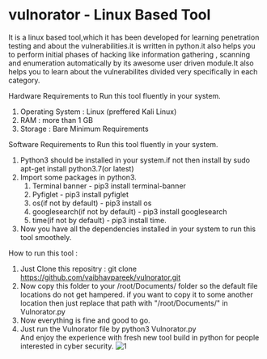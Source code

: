 # vulnorator - Linux Based Tool
It is a linux based tool,which it has been developed for learning penetration testing and about the vulnerabilities.it is written in python.it also helps you to perform initial phases of hacking like information gathering , scanning and enumeration automatically by its awesome user driven module.It also helps you to learn about the vulnerabilites divided very specifically in each category. 

Hardware Requirements to Run this tool fluently in your system.
1. Operating System : Linux (preffered Kali Linux)
2. RAM : more than 1 GB
3. Storage : Bare Minimum Requirements

Software Requirements to Run this tool fluently in your system.
1. Python3 should be installed in your system.if not then install by sudo apt-get install python3.7(or latest)
2. Import some packages in python3.
    1. Terminal banner - pip3 install terminal-banner
    2. Pyfiglet    - pip3 install pyfiglet
    3. os(if not by default) - pip3 install os
    4. googlesearch(if not by default) - pip3 install googlesearch
    5. time(if not by default) - pip3 install time.
3. Now you have all the dependencies installed in your system to run this tool smoothely.

How to run this tool : 
1. Just Clone this repositry : git clone https://github.com/vaibhavpareek/vulnorator.git
2. Now copy this folder to your /root/Documents/ folder so the default file locations do not get hampered. if you want to copy it to some another location then just replace that path with "/root/Documents/" in Vulnorator.py
3. Now everything is fine and good to go.
4. Just run the Vulnorator file by 
   python3 Vulnorator.py  
And enjoy the experience with fresh new tool build in python for people interested in cyber security.
![1](https://user-images.githubusercontent.com/37809497/60725288-53983a80-9f56-11e9-8488-fa99d6e706cf.png)

